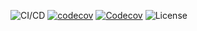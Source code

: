 ![CI/CD](https://github.com/elPandaFriki/portfolio/workflows/CI/CD/badge.svg)
[![codecov](https://codecov.io/gh/elPandaFriki/portfolio/branch/master/graph/badge.svg)](https://codecov.io/gh/elPandaFriki/portfolio)
[![Codecov](https://img.shields.io/codecov/c/github/elPandaFriki/portfolio)](https://codecov.io/gh/elPandaFriki/portfolio)
![License](https://img.shields.io/github/license/elPandaFriki/portfolio)
